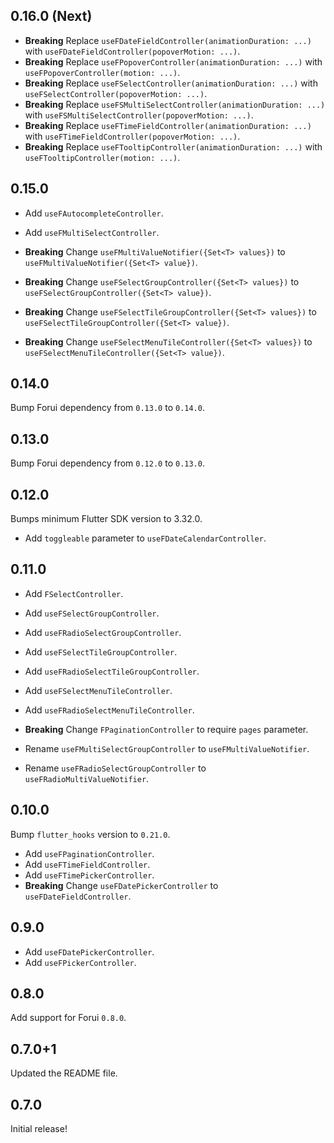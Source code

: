 ## 0.16.0 (Next)

* **Breaking** Replace `useFDateFieldController(animationDuration: ...)` with `useFDateFieldController(popoverMotion: ...)`.
* **Breaking** Replace `useFPopoverController(animationDuration: ...)` with `useFPopoverController(motion: ...)`.
* **Breaking** Replace `useFSelectController(animationDuration: ...)` with `useFSelectController(popoverMotion: ...)`.
* **Breaking** Replace `useFSMultiSelectController(animationDuration: ...)` with `useFSMultiSelectController(popoverMotion: ...)`.
* **Breaking** Replace `useFTimeFieldController(animationDuration: ...)` with `useFTimeFieldController(popoverMotion: ...)`.
* **Breaking** Replace `useFTooltipController(animationDuration: ...)` with `useFTooltipController(motion: ...)`.


## 0.15.0
* Add `useFAutocompleteController`.
* Add `useFMultiSelectController`.

* **Breaking** Change `useFMultiValueNotifier({Set<T> values})` to `useFMultiValueNotifier({Set<T> value})`.
* **Breaking** Change `useFSelectGroupController({Set<T> values})` to `useFSelectGroupController({Set<T> value})`.
* **Breaking** Change `useFSelectTileGroupController({Set<T> values})` to `useFSelectTileGroupController({Set<T> value})`.
* **Breaking** Change `useFSelectMenuTileController({Set<T> values})` to `useFSelectMenuTileController({Set<T> value})`.


## 0.14.0

Bump Forui dependency from `0.13.0` to `0.14.0`.


## 0.13.0

Bump Forui dependency from `0.12.0` to `0.13.0`.


## 0.12.0

Bumps minimum Flutter SDK version to 3.32.0.

* Add `toggleable` parameter to `useFDateCalendarController`.


## 0.11.0
* Add `FSelectController`.

* Add `useFSelectGroupController`.
* Add `useFRadioSelectGroupController`.

* Add `useFSelectTileGroupController`.
* Add `useFRadioSelectTileGroupController`.

* Add `useFSelectMenuTileController`.
* Add `useFRadioSelectMenuTileController`.

* **Breaking** Change `FPaginationController` to require `pages` parameter.
* Rename `useFMultiSelectGroupController` to `useFMultiValueNotifier`.
* Rename `useFRadioSelectGroupController` to `useFRadioMultiValueNotifier`.

## 0.10.0
Bump `flutter_hooks` version to `0.21.0`.

* Add `useFPaginationController`.
* Add `useFTimeFieldController`.
* Add `useFTimePickerController`.
* **Breaking** Change `useFDatePickerController` to `useFDateFieldController`.

## 0.9.0

* Add `useFDatePickerController`.
* Add `useFPickerController`.


## 0.8.0

Add support for Forui `0.8.0`.


## 0.7.0+1

Updated the README file.


## 0.7.0

Initial release!

